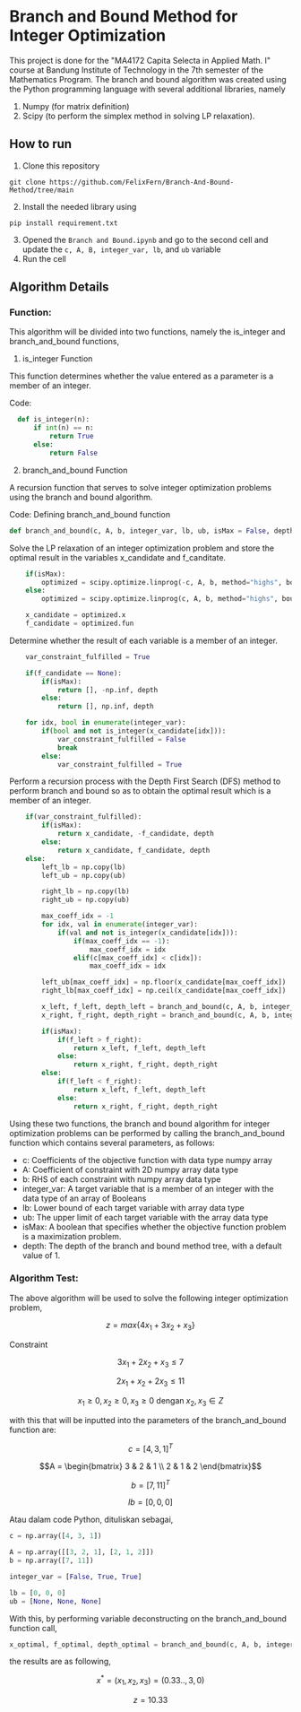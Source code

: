 # Branch and Bound Method for Integer Optimization

This project is done for the "MA4172 Capita Selecta in Applied Math. I" course at Bandung Institute of Technology in the 7th semester of the Mathematics Program. The branch and bound algorithm was created using the Python programming language with several additional libraries, namely

1. Numpy (for matrix definition)
2. Scipy (to perform the simplex method in solving LP relaxation).

## How to run

1. Clone this repository

```
git clone https://github.com/FelixFern/Branch-And-Bound-Method/tree/main
```

2. Install the needed library using

```
pip install requirement.txt
```

3. Opened the `Branch and Bound.ipynb` and go to the second cell and update the `c, A, B, integer_var, lb`, and `ub` variable
4. Run the cell

## Algorithm Details

### Function:

This algorithm will be divided into two functions, namely the is_integer and branch_and_bound functions,

1. is_integer Function

This function determines whether the value entered as a parameter is a member of an integer.

Code:

```python
  def is_integer(n):
      if int(n) == n:
          return True
      else:
          return False
```

2. branch_and_bound Function

A recursion function that serves to solve integer optimization problems using the branch and bound algorithm.

Code:
Defining branch_and_bound function

```python
def branch_and_bound(c, A, b, integer_var, lb, ub, isMax = False, depth=1):
```

Solve the LP relaxation of an integer optimization problem and store the optimal result in the variables x_candidate and f_canditate.

```python
    if(isMax):
        optimized = scipy.optimize.linprog(-c, A, b, method="highs", bounds=list(zip(lb, ub)))
    else:
        optimized = scipy.optimize.linprog(c, A, b, method="highs", bounds=list(zip(lb, ub)))

    x_candidate = optimized.x
    f_candidate = optimized.fun
```

Determine whether the result of each variable is a member of an integer.

```python
    var_constraint_fulfilled = True

    if(f_candidate == None):
        if(isMax):
            return [], -np.inf, depth
        else:
            return [], np.inf, depth

    for idx, bool in enumerate(integer_var):
        if(bool and not is_integer(x_candidate[idx])):
            var_constraint_fulfilled = False
            break
        else:
            var_constraint_fulfilled = True
```

Perform a recursion process with the Depth First Search (DFS) method to perform branch and bound so as to obtain the optimal result which is a member of an integer.

```python
    if(var_constraint_fulfilled):
        if(isMax):
            return x_candidate, -f_candidate, depth
        else:
            return x_candidate, f_candidate, depth
    else:
        left_lb = np.copy(lb)
        left_ub = np.copy(ub)

        right_lb = np.copy(lb)
        right_ub = np.copy(ub)

        max_coeff_idx = -1
        for idx, val in enumerate(integer_var):
            if(val and not is_integer(x_candidate[idx])):
                if(max_coeff_idx == -1):
                    max_coeff_idx = idx
                elif(c[max_coeff_idx] < c[idx]):
                    max_coeff_idx = idx

        left_ub[max_coeff_idx] = np.floor(x_candidate[max_coeff_idx])
        right_lb[max_coeff_idx] = np.ceil(x_candidate[max_coeff_idx])

        x_left, f_left, depth_left = branch_and_bound(c, A, b, integer_var, left_lb, left_ub, isMax, depth + 1)
        x_right, f_right, depth_right = branch_and_bound(c, A, b, integer_var, right_lb, right_ub, isMax, depth + 1)

        if(isMax):
            if(f_left > f_right):
                return x_left, f_left, depth_left
            else:
                return x_right, f_right, depth_right
        else:
            if(f_left < f_right):
                return x_left, f_left, depth_left
            else:
                return x_right, f_right, depth_right
```

Using these two functions, the branch and bound algorithm for integer optimization problems can be performed by calling the branch_and_bound function which contains several parameters, as follows:

-   c: Coefficients of the objective function with data type numpy array
-   A: Coefficient of constraint with 2D numpy array data type
-   b: RHS of each constraint with numpy array data type
-   integer_var: A target variable that is a member of an integer with the data type of an array of Booleans
-   lb: Lower bound of each target variable with array data type
-   ub: The upper limit of each target variable with the array data type
-   isMax: A boolean that specifies whether the objective function problem is a maximization problem.
-   depth: The depth of the branch and bound method tree, with a default value of 1.

### Algorithm Test:

The above algorithm will be used to solve the following integer optimization problem,

```math
z = max\{4x_1 + 3x_2 + x_3\}
```

Constraint

```math
3x_1+2x_2+x_3 ≤ 7
```

```math
2x_1+x_2+2x_3≤11
```

```math
x_1≥0,x_2≥0,x_3≥0\: \text{dengan} \; x_2,x_3∈ Z
```

with this that will be inputted into the parameters of the branch_and_bound function are:

```math
c = [4,3,1]^T
```

```math
A = \begin{bmatrix}
3 & 2 & 1 \\
2 & 1 & 2
\end{bmatrix}
```

```math
b = [7,11]^T
```

```math
lb=[0,0,0]
```

Atau dalam code Python, dituliskan sebagai,

```python
c = np.array([4, 3, 1])

A = np.array([[3, 2, 1], [2, 1, 2]])
b = np.array([7, 11])

integer_var = [False, True, True]

lb = [0, 0, 0]
ub = [None, None, None]
```

With this, by performing variable deconstructing on the branch_and_bound function call,

```python
x_optimal, f_optimal, depth_optimal = branch_and_bound(c, A, b, integer_var, lb, ub, True)
```

the results are as following,

```math
x^*=(x_1,x_2,x_3 )=(0.33..,3,0)
```

```math
z=10.33
```
